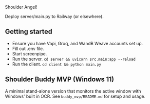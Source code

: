 Shoulder Angel!

Deploy server/main.py to Railway (or elsewhere).

## Getting started

- Ensure you have Vapi, Groq, and WandB Weave accounts set up.
- Fill out .env file.
- Start screenpipe.
- Run the server. `cd server && uvicorn src.main:app --reload`
- Run the client. `cd client && python main.py`

## Shoulder Buddy MVP (Windows 11)
A minimal stand-alone version that monitors the active window with Windows' built in OCR. See `buddy_mvp/README.md` for setup and usage.
